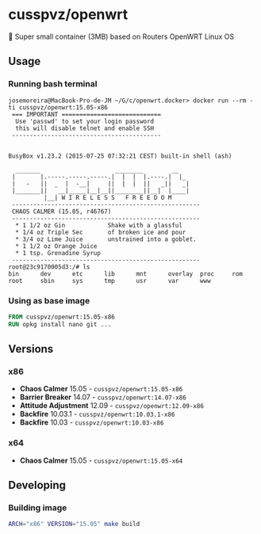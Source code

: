 
# cusspvz/openwrt

:minibus: Super small container (3MB) based on Routers OpenWRT Linux OS

## Usage

### Running bash terminal
```
josemoreira@MacBook-Pro-de-JM ~/G/c/openwrt.docker> docker run --rm -ti cusspvz/openwrt:15.05-x86
 === IMPORTANT ============================
  Use 'passwd' to set your login password
  this will disable telnet and enable SSH
 ------------------------------------------


BusyBox v1.23.2 (2015-07-25 07:32:21 CEST) built-in shell (ash)

  _______                     ________        __
 |       |.-----.-----.-----.|  |  |  |.----.|  |_
 |   -   ||  _  |  -__|     ||  |  |  ||   _||   _|
 |_______||   __|_____|__|__||________||__|  |____|
          |__| W I R E L E S S   F R E E D O M
 -----------------------------------------------------
 CHAOS CALMER (15.05, r46767)
 -----------------------------------------------------
  * 1 1/2 oz Gin            Shake with a glassful
  * 1/4 oz Triple Sec       of broken ice and pour
  * 3/4 oz Lime Juice       unstrained into a goblet.
  * 1 1/2 oz Orange Juice
  * 1 tsp. Grenadine Syrup
 -----------------------------------------------------
root@23c9170005d3:/# ls
bin      dev      etc      lib      mnt      overlay  proc     rom      root     sbin     sys      tmp      usr      var      www
```

### Using as base image
```Dockerfile
FROM cusspvz/openwrt:15.05-x86
RUN opkg install nano git ...
```

## Versions

### x86
* **Chaos Calmer** 15.05 - `cusspvz/openwrt:15.05-x86`
* **Barrier Breaker** 14.07 - `cusspvz/openwrt:14.07-x86`
* **Attitude Adjustment** 12.09 - `cusspvz/openwrt:12.09-x86`
* **Backfire** 10.03.1 - `cusspvz/openwrt:10.03.1-x86`
* **Backfire** 10.03 - `cusspvz/openwrt:10.03-x86`

### x64
* **Chaos Calmer** 15.05 - `cusspvz/openwrt:15.05-x64`

## Developing

### Building image
```bash
ARCH="x86" VERSION="15.05" make build
```
